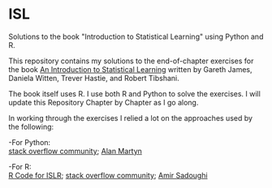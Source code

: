 # ISL
Solutions to the book "Introduction to Statistical Learning" using Python and R.

This repository contains my solutions to the end-of-chapter exercises for the book [An Introduction to Statistical Learning](https://statlearning.com/) written by Gareth James, Daniela Witten, Trever Hastie, and Robert Tibshani. 

The book itself uses R. I use both R and Python to solve the exercises. I will update this Repository Chapter by Chapter as I go along. 

In working through the exercises I relied a lot on the approaches used by the following:

   -For Python:  
      [stack overflow community](https://stackoverflow.com/); [Alan Martyn](www.alanmartyn.com)

   -For R:  
      [R Code for ISLR](https://statlearning.com/code.html); [stack overflow community](https://stackoverflow.com/); [Amir Sadoughi](http://asadoughi.github.io/stat-learning)


